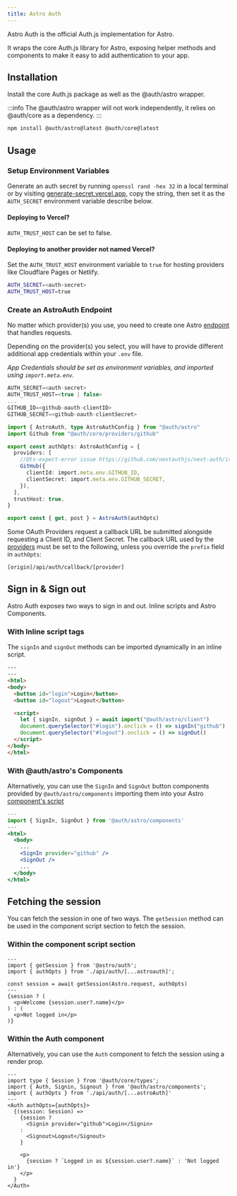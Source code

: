 ```yaml
---
title: Astro Auth
---
```


Astro Auth is the official Auth.js implementation for Astro. 

It wraps the core Auth.js library for Astro, exposing helper methods and components to make it easy to add authentication to your app.

## Installation

Install the core Auth.js package as well as the @auth/astro wrapper.

:::info
The @auth/astro wrapper will not work independently, it relies on @auth/core as a dependency.
:::

```bash
npm install @auth/astro@latest @auth/core@latest
```

## Usage

### Setup Environment Variables

Generate an auth secret by running `openssl rand -hex 32` in a local terminal or by visiting [generate-secret.vercel.app](https://generate-secret.vercel.app/32), copy the string, then set it as the `AUTH_SECRET` environment variable describe below.

#### Deploying to Vercel?
`AUTH_TRUST_HOST` can be set to false.

#### Deploying to another provider not named Vercel?
Set the `AUTH_TRUST_HOST` environment variable to `true` for hosting providers like Cloudflare Pages or Netlify.

```sh
AUTH_SECRET=<auth-secret>
AUTH_TRUST_HOST=true
```

### Create an AstroAuth Endpoint

No matter which provider(s) you use, you need to create one Astro [endpoint](https://docs.astro.build/en/core-concepts/endpoints/) that handles requests. 

Depending on the provider(s) you select, you will have to provide different additional app credentials within your `.env` file.

*App Credentials should be set as environment variables, and imported using `import.meta.env`.*

```ts title="/.env/
AUTH_SECRET=<auth-secret>
AUTH_TRUST_HOST=<true | false>
...
GITHUB_ID=<github-oauth-clientID>
GITHUB_SECRET=<github-oauth-clientSecret>
```

```ts title="src/pages/api/auth/[...astroauth].ts"
import { AstroAuth, type AstroAuthConfig } from "@auth/astro"
import Github from "@auth/core/providers/github"

export const authOpts: AstroAuthConfig = {
  providers: [
    //@ts-expect-error issue https://github.com/nextauthjs/next-auth/issues/6174
    GitHub({
      clientId: import.meta.env.GITHUB_ID,
      clientSecret: import.meta.env.GITHUB_SECRET,
    }),
  ],
  trustHost: true,
}

export const { get, post } = AstroAuth(authOpts)
```
Some OAuth Providers request a callback URL be submitted alongside requesting a Client ID, and Client Secret. 
The callback URL used by the [providers](https://authjs.dev/reference/core/modules/providers) must be set to the following, unless you override the `prefix` field in `authOpts`:
```
[origin]/api/auth/callback/[provider]
```



## Sign in & Sign out

Astro Auth exposes two ways to sign in and out. Inline scripts and Astro Components.

### With Inline script tags

The `signIn` and `signOut` methods can be imported dynamically in an inline script.

```html
---
---
<html>
<body>
  <button id="login">Login</button>
  <button id="logout">Logout</button>

  <script>
    let { signIn, signOut } = await import("@auth/astro/client")
    document.querySelector("#login").onclick = () => signIn("github")
    document.querySelector("#logout").onclick = () => signOut()
  </script>
</body>
</html>
```
### With @auth/astro's Components

Alternatively, you can use the `SignIn` and `SignOut` button components provided by `@auth/astro/components` importing them into your Astro [component's script](https://docs.astro.build/en/core-concepts/astro-components/#the-component-script) 

```jsx
---
import { SignIn, SignOut } from '@auth/astro/components'
---
<html>
  <body>
    ...
    <SignIn provider="github" />
    <SignOut />
    ...
  </body>
</html>
```

## Fetching the session

You can fetch the session in one of two ways. The `getSession` method can be used in the component script section to fetch the session.

### Within the component script section

```tsx title="src/pages/index.astro"
---
import { getSession } from '@astro/auth';
import { authOpts } from './api/auth/[...astroauth]';

const session = await getSession(Astro.request, authOpts)
---
{session ? (
  <p>Welcome {session.user?.name}</p>
) : (
  <p>Not logged in</p>
)}
```
### Within the Auth component

Alternatively, you can use the `Auth` component to fetch the session using a render prop.

```tsx title="src/pages/index.astro"
---
import type { Session } from '@auth/core/types';
import { Auth, Signin, Signout } from '@auth/astro/components';
import { authOpts } from './api/auth/[...astroAuth]'
---
<Auth authOpts={authOpts}>
  {(session: Session) => 
    {session ? 
      <Signin provider="github">Login</Signin>
    :
      <Signout>Logout</Signout>
    }

    <p>
      {session ? `Logged in as ${session.user?.name}` : 'Not logged in'}
    </p>
  }
</Auth>
```
